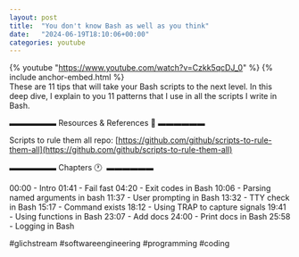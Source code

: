 ```yaml
---
layout: post
title:  "You don't know Bash as well as you think"
date:   "2024-06-19T18:10:06+00:00"
categories: youtube
---
```

{% youtube  "https://www.youtube.com/watch?v=Czkk5qcDJ_0" %}
{% include anchor-embed.html %}
<br />
These are 11 tips that will take your Bash scripts to the next level. In this deep dive, I explain to you 11 patterns that I use in all the scripts I write in Bash.

▬▬▬▬▬▬ Resources &amp; References 📕 ▬▬▬▬▬▬

Scripts to rule them all repo: [https://github.com/github/scripts-to-rule-them-all](https://github.com/github/scripts-to-rule-them-all)

▬▬▬▬▬▬ Chapters 🕐  ▬▬▬▬▬▬

00:00 - Intro
01:41 - Fail fast 
04:20 - Exit codes in Bash 
10:06 - Parsing named arguments in bash 
11:37 - User prompting in Bash 
13:32 - TTY check in Bash 
15:17 - Command exists 
18:12 - Using TRAP to capture signals 
19:41 - Using functions in Bash 
23:07 - Add docs 
24:00 - Print docs in Bash 
25:58 - Logging in Bash

#glichstream #softwareengineering #programming #coding
